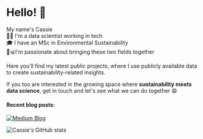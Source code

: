 
# Hello! 👋

My name's Cassie<br>
👩‍💻 I'm a data scientist working in tech<br>
🎓 I have an MSc in Environmental Sustainability<br>
🌱📊I'm passionate about bringing these two fields together<br>

Here you'll find my latest public projects, where I use publicly available data to create sustainability-related insights.

If you too are interested in the growing space where <b>sustainability meets data science</b>, get in touch and let's see what we can do together 😄

#### Recent blog posts:
[![Medium Blog](https://github-readme-medium.vercel.app/?username=casscharlton&bg=white&text=black&limit=2)](https://medium.com/@casscharlton)

![Cassie's GitHub stats](https://github-readme-stats.vercel.app/api?username=cassbc&count_private=true&show_icons=true&theme=gruvbox&include_all_commits=True)
